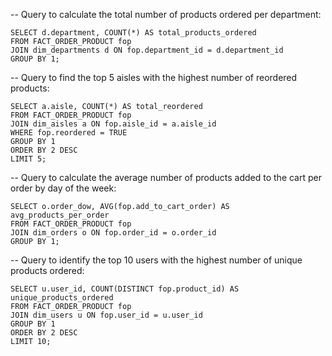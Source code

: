 -- Query to calculate the total number of products ordered per department:

    SELECT d.department, COUNT(*) AS total_products_ordered
    FROM FACT_ORDER_PRODUCT fop
    JOIN dim_departments d ON fop.department_id = d.department_id
    GROUP BY 1;

-- Query to find the top 5 aisles with the highest number of reordered products:

    SELECT a.aisle, COUNT(*) AS total_reordered
    FROM FACT_ORDER_PRODUCT fop
    JOIN dim_aisles a ON fop.aisle_id = a.aisle_id
    WHERE fop.reordered = TRUE
    GROUP BY 1
    ORDER BY 2 DESC
    LIMIT 5;

-- Query to calculate the average number of products added to the cart per order by day of the week:

    SELECT o.order_dow, AVG(fop.add_to_cart_order) AS avg_products_per_order
    FROM FACT_ORDER_PRODUCT fop
    JOIN dim_orders o ON fop.order_id = o.order_id
    GROUP BY 1;

-- Query to identify the top 10 users with the highest number of unique products ordered:

    SELECT u.user_id, COUNT(DISTINCT fop.product_id) AS unique_products_ordered
    FROM FACT_ORDER_PRODUCT fop
    JOIN dim_users u ON fop.user_id = u.user_id
    GROUP BY 1
    ORDER BY 2 DESC
    LIMIT 10;
